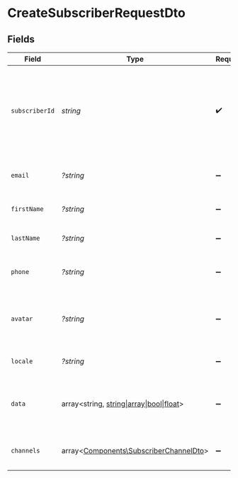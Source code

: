 # CreateSubscriberRequestDto


## Fields

| Field                                                                                                             | Type                                                                                                              | Required                                                                                                          | Description                                                                                                       |
| ----------------------------------------------------------------------------------------------------------------- | ----------------------------------------------------------------------------------------------------------------- | ----------------------------------------------------------------------------------------------------------------- | ----------------------------------------------------------------------------------------------------------------- |
| `subscriberId`                                                                                                    | *string*                                                                                                          | :heavy_check_mark:                                                                                                | The internal identifier you used to create this subscriber, usually correlates to the id the user in your systems |
| `email`                                                                                                           | *?string*                                                                                                         | :heavy_minus_sign:                                                                                                | The email address of the subscriber.                                                                              |
| `firstName`                                                                                                       | *?string*                                                                                                         | :heavy_minus_sign:                                                                                                | The first name of the subscriber.                                                                                 |
| `lastName`                                                                                                        | *?string*                                                                                                         | :heavy_minus_sign:                                                                                                | The last name of the subscriber.                                                                                  |
| `phone`                                                                                                           | *?string*                                                                                                         | :heavy_minus_sign:                                                                                                | The phone number of the subscriber.                                                                               |
| `avatar`                                                                                                          | *?string*                                                                                                         | :heavy_minus_sign:                                                                                                | An HTTP URL to the profile image of your subscriber.                                                              |
| `locale`                                                                                                          | *?string*                                                                                                         | :heavy_minus_sign:                                                                                                | The locale of the subscriber.                                                                                     |
| `data`                                                                                                            | array<string, [string\|array\|bool\|float](../../Models/Components/CreateSubscriberRequestDtoData.md)>            | :heavy_minus_sign:                                                                                                | An optional payload object that can contain any properties.                                                       |
| `channels`                                                                                                        | array<[Components\SubscriberChannelDto](../../Models/Components/SubscriberChannelDto.md)>                         | :heavy_minus_sign:                                                                                                | An optional array of subscriber channels.                                                                         |